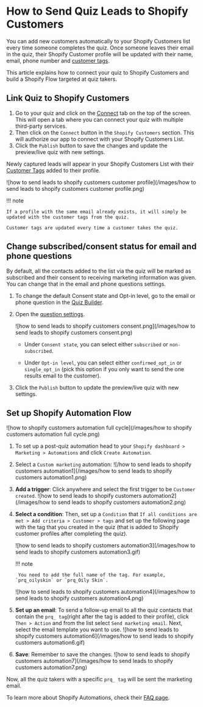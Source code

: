 # How to Send Quiz Leads to Shopify Customers

You can add new customers automatically to your Shopify Customers list every time someone completes the quiz. Once someone leaves their email in the quiz, their Shopify Customer profile will be updated with their name, email, phone number and [customer tags](https://docs.revenuehunt.com/reference/quiz-builder/#customer-tags).

This article explains how to connect your quiz to Shopify Customers and build a Shopify Flow targeted at quiz takers.

## Link Quiz to Shopify Customers

1. Go to your quiz and click on the [Connect](https://docs.revenuehunt.com/reference/quiz-builder/#connect) tab on the top of the screen. This will open a tab where you can connect your quiz with multiple third-party services.
2. Then click on the `Connect` button in the `Shopify Customers` section. This will authorize our app to connect with your Shopify Customers List.
3. Click the `Publish` button to save the changes and update the preview/live quiz with new settings.

Newly captured leads will appear in your Shopify Customers List with their [Customer Tags](https://docs.revenuehunt.com/reference/quiz-builder/#customer-tags) added to their profile.

![how to send leads to shopify customers customer profile](/images/how to send leads to shopify customers customer profile.png)

!!! note

    If a profile with the same email already exists, it will simply be updated with the customer tags from the quiz.
    
    Customer tags are updated every time a customer takes the quiz.


## Change subscribed/consent status for email and phone questions

By default, all the contacts added to the list via the quiz will be marked as subscribed and their consent to receiving marketing information was given. You can change that in the email and phone questions settings.

1. To change the default Consent state and Opt-in level, go to the email or phone question in the [Quiz Builder](https://docs.revenuehunt.com/reference/quiz-builder/#quiz-builder_1).
2. Open the [question settings](https://docs.revenuehunt.com/reference/quiz-builder/#question-settings).

    ![how to send leads to shopify customers consent.png](/images/how to send leads to shopify customers consent.png)

    - Under `Consent state`, you can select either `subscribed` or `non-subscribed`.

    - Under `Opt-in level`, you can select either `confirmed_opt_in` or `single_opt_in` (pick this option if you only want to send the one results email to the customer).

3. Click the `Publish` button to update the preview/live quiz with new settings.

## Set up Shopify Automation Flow

![how to shopify customers automation full cycle](/images/how to shopify customers automation full cycle.png)

1. To set up a post-quiz automation head to your `Shopify dashboard > Marketing > Automations` and click `Create Automation`.
2. Select a `Custom marketing` automation:
    ![/how to send leads to shopify customers automation1](/images/how to send leads to shopify customers automation1.png)
3. **Add a trigger**: Click anywhere and select the first trigger to be `Customer created`.
    ![how to send leads to shopify customers automation2](/images/how to send leads to shopify customers automation2.png)
4. **Select a condition**: Then, set up a `Condition` that `If all conditions are met > Add criteria > Customer > tags` and set up the following page with the tag that you created in the quiz (that is added to Shopify customer profiles after completing the quiz). 

    ![how to send leads to shopify customers automation3](/images/how to send leads to shopify customers automation3.gif)

    !!! note

        You need to add the full name of the tag. For example, `prq_oilyskin` or `prq_Oily Skin`.

    ![how to send leads to shopify customers automation4](/images/how to send leads to shopify customers automation4.png)

5. **Set up an email**: To send a follow-up email to all the quiz contacts that contain the `prq_ tag`(right after the tag is added to their profile), click `Then > Action` and from the list select `Send marketing email`. Next, select the email template you want to use.
    ![how to send leads to shopify customers automation6](/images/how to send leads to shopify customers automation6.gif)
6. **Save**: Remember to save the changes.
    ![how to send leads to shopify customers automation7](/images/how to send leads to shopify customers automation7.png)

Now, all the quiz takers with a specific `prq_ tag` will be sent the marketing email.

To learn more about Shopify Automations, check their [FAQ page](https://help.shopify.com/it//manual/promoting-marketing/create-marketing/create-marketing-automations).